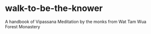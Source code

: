 # walk-to-be-the-knower
A handbook of Vipassana Meditation by the monks from Wat Tam Wua Forest Monastery
